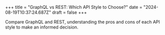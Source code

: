 +++
title = "GraphQL vs REST: Which API Style to Choose?"
date = "2024-08-19T10:37:24.687Z"
draft = false
+++

  Compare GraphQL and REST, understanding the pros and cons of each API style to make an informed decision.
        